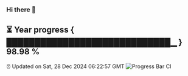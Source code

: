 ### Hi there 👋
⏳ Year progress { █████████████████████████████▁ } 98.98 %
---
⏰ Updated on Sat, 28 Dec 2024 06:22:57 GMT
![Progress Bar CI](https://github.com/liununu/liununu/workflows/Progress%20Bar%20CI/badge.svg)

